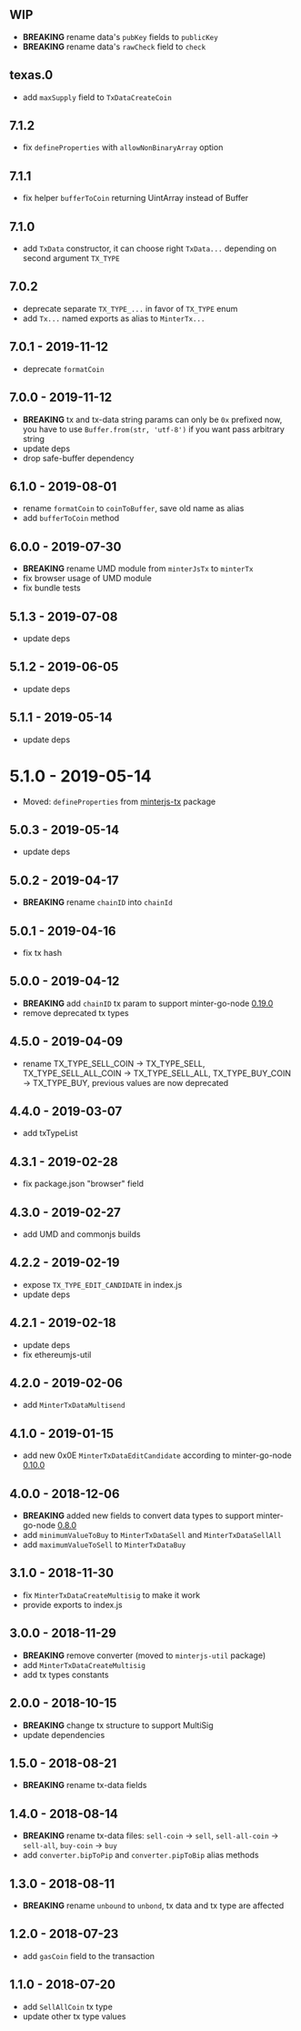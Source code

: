 ## WIP
- **BREAKING** rename data's `pubKey` fields to `publicKey`
- **BREAKING** rename data's `rawCheck` field to `check`

## texas.0
- add `maxSupply` field to `TxDataCreateCoin`

## 7.1.2
- fix `defineProperties` with `allowNonBinaryArray` option 

## 7.1.1
- fix helper `bufferToCoin` returning UintArray instead of Buffer

## 7.1.0
- add `TxData` constructor, it can choose right `TxData...` depending on second argument `TX_TYPE`

## 7.0.2
- deprecate separate `TX_TYPE_...` in favor of `TX_TYPE` enum
- add `Tx...` named exports as alias to `MinterTx...`

## 7.0.1 - 2019-11-12
- deprecate `formatCoin`

## 7.0.0 - 2019-11-12
- **BREAKING** tx and tx-data string params can only be `0x` prefixed now, you have to use `Buffer.from(str, 'utf-8')` if you want pass arbitrary string
- update deps
- drop safe-buffer dependency

## 6.1.0 - 2019-08-01
- rename `formatCoin` to `coinToBuffer`, save old name as alias
- add `bufferToCoin` method

## 6.0.0 - 2019-07-30
- **BREAKING** rename UMD module from `minterJsTx` to `minterTx`
- fix browser usage of UMD module
- fix bundle tests

## 5.1.3 - 2019-07-08
- update deps

## 5.1.2 - 2019-06-05
- update deps

## 5.1.1 - 2019-05-14
- update deps

# 5.1.0 - 2019-05-14
- Moved: `defineProperties` from [minterjs-tx](https://github.com/MinterTeam/minterjs-tx) package

## 5.0.3 - 2019-05-14
- update deps

## 5.0.2 - 2019-04-17
- **BREAKING** rename `chainID` into `chainId`

## 5.0.1 - 2019-04-16
- fix tx hash

## 5.0.0 - 2019-04-12
- **BREAKING** add `chainID` tx param to support minter-go-node [0.19.0](https://github.com/MinterTeam/minter-go-node/releases/tag/v0.19.0)
- remove deprecated tx types

## 4.5.0 - 2019-04-09
- rename TX_TYPE_SELL_COIN -> TX_TYPE_SELL, TX_TYPE_SELL_ALL_COIN -> TX_TYPE_SELL_ALL, TX_TYPE_BUY_COIN -> TX_TYPE_BUY, previous values are now deprecated

## 4.4.0 - 2019-03-07
- add txTypeList

## 4.3.1 - 2019-02-28
- fix package.json "browser" field

## 4.3.0 - 2019-02-27
- add UMD and commonjs builds

## 4.2.2 - 2019-02-19
- expose `TX_TYPE_EDIT_CANDIDATE` in index.js
- update deps

## 4.2.1 - 2019-02-18
- update deps
- fix ethereumjs-util

## 4.2.0 - 2019-02-06
- add `MinterTxDataMultisend`

## 4.1.0 - 2019-01-15
- add new 0x0E `MinterTxDataEditCandidate` according to minter-go-node [0.10.0](https://github.com/MinterTeam/minter-go-node/releases/tag/v0.10.0)

## 4.0.0 - 2018-12-06
- **BREAKING** added new fields to convert data types to support minter-go-node [0.8.0](https://github.com/MinterTeam/minter-go-node/releases/tag/v0.8.0)
- add `minimumValueToBuy` to `MinterTxDataSell` and `MinterTxDataSellAll`
- add `maximumValueToSell` to `MinterTxDataBuy`

## 3.1.0 - 2018-11-30
- fix `MinterTxDataCreateMultisig` to make it work
- provide exports to index.js

## 3.0.0 - 2018-11-29
- **BREAKING** remove converter (moved to `minterjs-util` package)
- add `MinterTxDataCreateMultisig`
- add tx types constants

## 2.0.0 - 2018-10-15
- **BREAKING** change tx structure to support MultiSig
- update dependencies

## 1.5.0 - 2018-08-21
- **BREAKING** rename tx-data fields

## 1.4.0 - 2018-08-14
- **BREAKING** rename tx-data files: `sell-coin` -> `sell`, `sell-all-coin` -> `sell-all`, `buy-coin` -> `buy` 
- add `converter.bipToPip` and `converter.pipToBip` alias methods

## 1.3.0 - 2018-08-11
- **BREAKING** rename `unbound` to `unbond`, tx data and tx type are affected

## 1.2.0 - 2018-07-23
- add `gasCoin` field to the transaction


## 1.1.0 - 2018-07-20
- add `SellAllCoin` tx type
- update other tx type values
